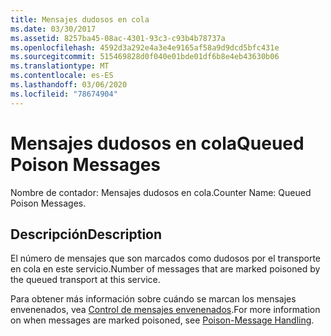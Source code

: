 ```yaml
---
title: Mensajes dudosos en cola
ms.date: 03/30/2017
ms.assetid: 8257ba45-08ac-4301-93c3-c93b4b78737a
ms.openlocfilehash: 4592d3a292e4a3e4e9165af58a9d9dcd5bfc431e
ms.sourcegitcommit: 515469828d0f040e01bde01df6b8e4eb43630b06
ms.translationtype: MT
ms.contentlocale: es-ES
ms.lasthandoff: 03/06/2020
ms.locfileid: "78674904"
---
```

# <a name="queued-poison-messages"></a><span data-ttu-id="9ada2-102">Mensajes dudosos en cola</span><span class="sxs-lookup"><span data-stu-id="9ada2-102">Queued Poison Messages</span></span>
<span data-ttu-id="9ada2-103">Nombre de contador: Mensajes dudosos en cola.</span><span class="sxs-lookup"><span data-stu-id="9ada2-103">Counter Name: Queued Poison Messages.</span></span>  
  
## <a name="description"></a><span data-ttu-id="9ada2-104">Descripción</span><span class="sxs-lookup"><span data-stu-id="9ada2-104">Description</span></span>  
 <span data-ttu-id="9ada2-105">El número de mensajes que son marcados como dudosos por el transporte en cola en este servicio.</span><span class="sxs-lookup"><span data-stu-id="9ada2-105">Number of messages that are marked poisoned by the queued transport at this service.</span></span>  
  
 <span data-ttu-id="9ada2-106">Para obtener más información sobre cuándo se marcan los mensajes envenenados, vea [Control de mensajes envenenados](../../feature-details/poison-message-handling.md).</span><span class="sxs-lookup"><span data-stu-id="9ada2-106">For more information on when messages are marked poisoned, see [Poison-Message Handling](../../feature-details/poison-message-handling.md).</span></span>
